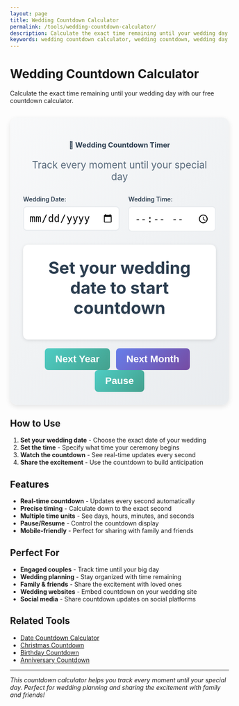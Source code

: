 ```yaml
---
layout: page
title: Wedding Countdown Calculator
permalink: /tools/wedding-countdown-calculator/
description: Calculate the exact time remaining until your wedding day with our free countdown calculator. Track days, hours, minutes, and seconds.
keywords: wedding countdown calculator, wedding countdown, wedding day countdown, wedding timer, wedding planning, wedding countdown timer
---
```


<script type="application/ld+json">
{
  "@context": "https://schema.org",
  "@type": "WebApplication",
  "name": "Wedding Countdown Calculator",
  "description": "Calculate the exact time remaining until your wedding day",
  "url": "https://goalgetter.app/tools/wedding-countdown-calculator/",
  "applicationCategory": "UtilityApplication",
  "operatingSystem": "Web Browser",
  "offers": {
    "@type": "Offer",
    "price": "0",
    "priceCurrency": "USD"
  },
  "creator": {
    "@type": "Organization",
    "name": "Goal Getter"
  }
}
</script>

# Wedding Countdown Calculator

Calculate the exact time remaining until your wedding day with our free countdown calculator.

<div class="calculator-container" style="background: linear-gradient(135deg, #f8f9fa 0%, #e9ecef 100%); padding: 30px; border-radius: 16px; margin: 30px 0; box-shadow: 0 4px 12px rgba(0,0,0,0.1);">
  <div class="calculator-header" style="text-align: center; margin-bottom: 30px;">
    <h3 style="color: #2c3e50; margin-bottom: 10px;">💍 Wedding Countdown Timer</h3>
    <p style="color: #5a6c7d; font-size: 1.4rem;">Track every moment until your special day</p>
  </div>
  
  <div class="calculator-inputs" style="display: grid; grid-template-columns: 1fr 1fr; gap: 20px; margin-bottom: 30px;">
    <div class="input-group">
      <label for="weddingDate" style="display: block; margin-bottom: 8px; font-weight: 600; color: #2c3e50;">Wedding Date:</label>
      <input type="date" id="weddingDate" style="width: 100%; padding: 12px; border: 2px solid #e9ecef; border-radius: 8px; font-size: 1.4rem; transition: border-color 0.3s ease;" onchange="startCountdown()">
    </div>
    <div class="input-group">
      <label for="weddingTime" style="display: block; margin-bottom: 8px; font-weight: 600; color: #2c3e50;">Wedding Time:</label>
      <input type="time" id="weddingTime" style="width: 100%; padding: 12px; border: 2px solid #e9ecef; border-radius: 8px; font-size: 1.4rem; transition: border-color 0.3s ease;" onchange="startCountdown()">
    </div>
  </div>
  
  <div class="countdown-display" style="text-align: center; padding: 30px; background: white; border-radius: 12px; box-shadow: 0 2px 8px rgba(0,0,0,0.1); margin-bottom: 20px;">
    <div id="countdownResult" style="font-size: 2.4rem; font-weight: 700; color: #2c3e50; margin-bottom: 20px;">
      Set your wedding date to start countdown
    </div>
    <div id="countdownDetails" style="display: grid; grid-template-columns: repeat(auto-fit, minmax(120px, 1fr)); gap: 15px;">
      <!-- Countdown boxes will be inserted here -->
    </div>
  </div>
  
  <div class="calculator-actions" style="text-align: center;">
    <button onclick="setToNextYear()" style="background: linear-gradient(135deg, #4ecdc4 0%, #44a08d 100%); color: white; border: none; padding: 12px 24px; border-radius: 8px; font-size: 1.4rem; font-weight: 600; cursor: pointer; transition: transform 0.3s ease; margin-right: 10px;">
      Next Year
    </button>
    <button onclick="setToNextMonth()" style="background: linear-gradient(135deg, #667eea 0%, #764ba2 100%); color: white; border: none; padding: 12px 24px; border-radius: 8px; font-size: 1.4rem; font-weight: 600; cursor: pointer; transition: transform 0.3s ease; margin-right: 10px;">
      Next Month
    </button>
    <button onclick="pauseCountdown()" id="pauseBtn" style="background: linear-gradient(135deg, #4ecdc4 0%, #44a08d 100%); color: white; border: none; padding: 12px 24px; border-radius: 8px; font-size: 1.4rem; font-weight: 600; cursor: pointer; transition: transform 0.3s ease;">
      Pause
    </button>
  </div>
</div>

## How to Use

1. **Set your wedding date** - Choose the exact date of your wedding
2. **Set the time** - Specify what time your ceremony begins
3. **Watch the countdown** - See real-time updates every second
4. **Share the excitement** - Use the countdown to build anticipation

## Features

- **Real-time countdown** - Updates every second automatically
- **Precise timing** - Calculate down to the exact second
- **Multiple time units** - See days, hours, minutes, and seconds
- **Pause/Resume** - Control the countdown display
- **Mobile-friendly** - Perfect for sharing with family and friends

## Perfect For

- **Engaged couples** - Track time until your big day
- **Wedding planning** - Stay organized with time remaining
- **Family & friends** - Share the excitement with loved ones
- **Wedding websites** - Embed countdown on your wedding site
- **Social media** - Share countdown updates on social platforms

## Related Tools

- [Date Countdown Calculator](/tools/date-countdown-calculator/)
- [Christmas Countdown](/tools/christmas-countdown/)
- [Birthday Countdown](/tools/birthday-countdown/)
- [Anniversary Countdown](/tools/anniversary-countdown/)

<script>
let countdownInterval;
let isPaused = false;

function startCountdown() {
  const weddingDate = document.getElementById('weddingDate').value;
  const weddingTime = document.getElementById('weddingTime').value;
  
  if (!weddingDate) {
    document.getElementById('countdownResult').textContent = 'Set your wedding date to start countdown';
    document.getElementById('countdownDetails').innerHTML = '';
    return;
  }
  
  // Clear existing interval
  if (countdownInterval) {
    clearInterval(countdownInterval);
  }
  
  // Start new countdown
  updateCountdown();
  countdownInterval = setInterval(updateCountdown, 1000);
  isPaused = false;
  document.getElementById('pauseBtn').textContent = 'Pause';
}

function updateCountdown() {
  if (isPaused) return;
  
  const weddingDate = document.getElementById('weddingDate').value;
  const weddingTime = document.getElementById('weddingTime').value;
  
  if (!weddingDate) return;
  
  // Create wedding datetime
  const weddingDateTime = new Date(weddingDate + 'T' + (weddingTime || '00:00'));
  const now = new Date();
  
  const timeDiff = weddingDateTime - now;
  
  if (timeDiff <= 0) {
    document.getElementById('countdownResult').innerHTML = '🎉 <br>Your wedding day has arrived!';
    document.getElementById('countdownDetails').innerHTML = '';
    clearInterval(countdownInterval);
    return;
  }
  
  // Calculate time units
  const days = Math.floor(timeDiff / (1000 * 60 * 60 * 24));
  const hours = Math.floor((timeDiff % (1000 * 60 * 60 * 24)) / (1000 * 60 * 60));
  const minutes = Math.floor((timeDiff % (1000 * 60 * 60)) / (1000 * 60));
  const seconds = Math.floor((timeDiff % (1000 * 60)) / 1000);
  
  // Update display
  document.getElementById('countdownResult').innerHTML = `Time until your wedding:`;
  
  const countdownBoxes = `
    <div style="background: linear-gradient(135deg, #667eea 0%, #764ba2 100%); color: white; padding: 20px; border-radius: 12px; text-align: center;">
      <div style="font-size: 2.4rem; font-weight: 700;">${days}</div>
      <div style="font-size: 1.2rem; font-weight: 600;">Days</div>
    </div>
    <div style="background: linear-gradient(135deg, #4ecdc4 0%, #44a08d 100%); color: white; padding: 20px; border-radius: 12px; text-align: center;">
      <div style="font-size: 2.4rem; font-weight: 700;">${hours}</div>
      <div style="font-size: 1.2rem; font-weight: 600;">Hours</div>
    </div>
    <div style="background: linear-gradient(135deg, #667eea 0%, #764ba2 100%); color: white; padding: 20px; border-radius: 12px; text-align: center;">
      <div style="font-size: 2.4rem; font-weight: 700;">${minutes}</div>
      <div style="font-size: 1.2rem; font-weight: 600;">Minutes</div>
    </div>
    <div style="background: linear-gradient(135deg, #4ecdc4 0%, #44a08d 100%); color: white; padding: 20px; border-radius: 12px; text-align: center;">
      <div style="font-size: 2.4rem; font-weight: 700;">${seconds}</div>
      <div style="font-size: 1.2rem; font-weight: 600;">Seconds</div>
    </div>
  `;
  
  document.getElementById('countdownDetails').innerHTML = countdownBoxes;
}

function pauseCountdown() {
  isPaused = !isPaused;
  document.getElementById('pauseBtn').textContent = isPaused ? 'Resume' : 'Pause';
}

function setToNextYear() {
  const nextYear = new Date().getFullYear() + 1;
  const nextYearString = nextYear + '-06-15'; // Default to mid-year
  document.getElementById('weddingDate').value = nextYearString;
  document.getElementById('weddingTime').value = '15:00'; // 3 PM default
  startCountdown();
}

function setToNextMonth() {
  const nextMonth = new Date();
  nextMonth.setMonth(nextMonth.getMonth() + 1);
  const nextMonthString = nextMonth.toISOString().split('T')[0];
  document.getElementById('weddingDate').value = nextMonthString;
  document.getElementById('weddingTime').value = '15:00'; // 3 PM default
  startCountdown();
}

// Initialize with next year
window.onload = function() {
  setToNextYear();
};
</script>

---

*This countdown calculator helps you track every moment until your special day. Perfect for wedding planning and sharing the excitement with family and friends!*